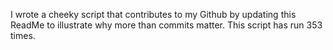 I wrote a cheeky script that contributes to my Github by updating this ReadMe to illustrate why more than commits matter. This script has run 353 times.